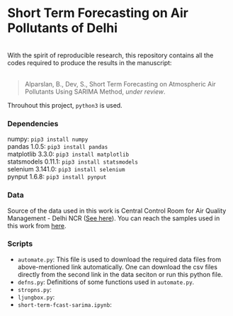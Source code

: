 # Short Term Forecasting on Air Pollutants of Delhi
<br>
With the spirit of reproducible research, this repository contains all the codes required to produce the results in the manuscript:
<br> <br>

> Alparslan, B., Dev, S., Short Term Forecasting on Atmospheric Air Pollutants Using SARIMA Method, *under review*.

Throuhout this project, `python3` is used.

### Dependencies

numpy: `pip3 install numpy`  
pandas 1.0.5: `pip3 install pandas` <br>
matplotlib 3.3.0: `pip3 install matplotlib` <br>
statsmodels 0.11.1: `pip3 install statsmodels` <br>
selenium 3.141.0: `pip3 install selenium` <br>
pynput 1.6.8: `pip3 install pynput `

### Data
Source of the data used in this work is Central Control Room for Air Quality Management - Delhi NCR ([See here](https://app.cpcbccr.com/ccr/#/caaqm-dashboard/caaqm-landing/caaqm-comparison-data)). You can reach the samples used in this work from [here](https://drive.google.com/drive/folders/1sIITvGDrgwuL7oD5GS2AbD_0d4TyzOYL?usp=sharing).

### Scripts
- `automate.py`: This file is used to download the required data files from above-mentioned link automatically. One can download the csv files directly from the second link in the data seciton or run this python file.
- `defns.py`: Definitions of some functions used in `automate.py`.
- `stropns.py`: 
- `ljungbox.py`:
- `short-term-fcast-sarima.ipynb`:
